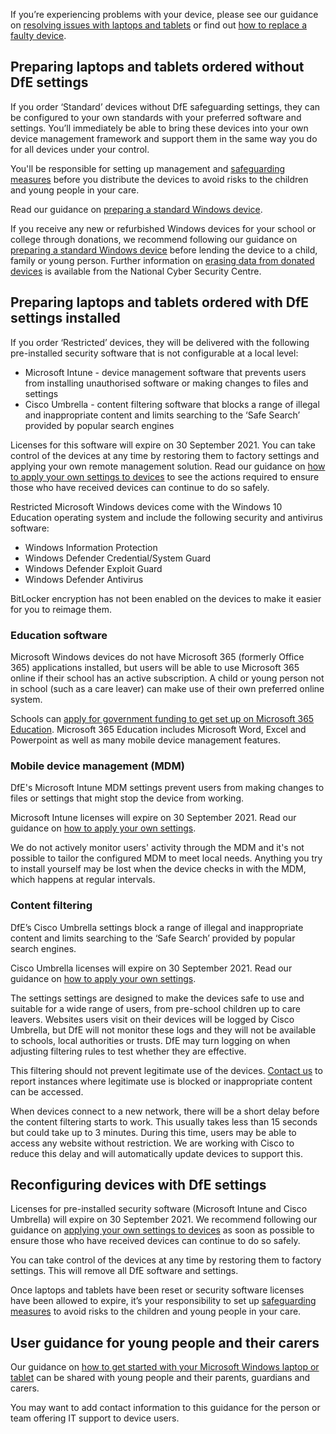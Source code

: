 <div class="govuk-inset text govuk-!-margin-bottom-4">
  <p class="govuk-body govuk-!-margin-bottom-0">
    If you’re experiencing problems with your device, please see our guidance on
    <a href="/devices/resolve-issues-with-laptops-and-tablets" class="govuk-link">resolving issues with laptops and tablets</a> 
    or find out <a href="/devices/replace-a-faulty-device" class="govuk-link app-no-wrap">how to replace a faulty device</a>.
  </p>
</div>

## Preparing laptops and tablets ordered without DfE settings

If you order ‘Standard’ devices without DfE safeguarding settings, they can be configured to your own standards with your preferred software and settings. You’ll immediately be able to bring these devices into your own device management framework and support them in the same way you do for all devices under your control.

You'll be responsible for setting up management and [safeguarding measures](/devices/safeguarding-for-device-users) before you distribute the devices to avoid risks to the children and young people in your care.

Read our guidance on [preparing a standard Windows device](/devices/preparing-a-standard-windows-device).

If you receive any new or refurbished Windows devices for your school or college through donations, we recommend following our guidance on [preparing a standard Windows device](/devices/preparing-a-standard-windows-device) before lending the device to a child, family or young person. Further information on [erasing data from donated devices](https://www.ncsc.gov.uk/blog-post/erasing-data-from-donated-devices) is available from the National Cyber Security Centre.

## Preparing laptops and tablets ordered with DfE settings installed

If you order ‘Restricted’ devices, they will be delivered with the following pre-installed security software that is not configurable at a local level:

* Microsoft Intune - device management software that prevents users from installing unauthorised software or making changes to files and settings
* Cisco Umbrella - content filtering software that blocks a range of illegal and inappropriate content and limits searching to the ‘Safe Search’ provided by popular search engines

<div class="govuk-inset text govuk-!-margin-bottom-4">
  <p class="govuk-body govuk-!-margin-bottom-0">
    Licenses for this software will expire on 30 September 2021. You can take control of the devices at any time by restoring them to factory settings and applying your own remote management solution. Read our guidance on <a href="/devices/guide-to-resetting-windows-laptops-and-tablets" class="govuk-link">how to apply your own settings to devices</a> to see the actions required to ensure those who have received devices can continue to do so safely.
  </p>
</div>

Restricted Microsoft Windows devices come with the Windows 10 Education operating system and include the following security and antivirus software:

* Windows Information Protection
* Windows Defender Credential/System Guard
* Windows Defender Exploit Guard
* Windows Defender Antivirus

BitLocker encryption has not been enabled on the devices to make it easier for you to reimage them.

### Education software

Microsoft Windows devices do not have Microsoft 365 (formerly Office 365) applications installed, but users will be able to use Microsoft 365 online if their school has an active subscription. A child or young person not in school (such as a care leaver) can make use of their own preferred online system.

Schools can [apply for government funding to get set up on Microsoft 365 Education](/digital-platforms). Microsoft 365 Education includes Microsoft Word, Excel and Powerpoint as well as many mobile device management features.

### Mobile device management (MDM)

DfE's Microsoft Intune MDM settings prevent users from making changes to files or settings that might stop the device from working.

Microsoft Intune licenses will expire on 30 September 2021. Read our guidance on [how to apply your own settings](/devices/guide-to-resetting-windows-laptops-and-tablets)</a>.

We do not actively monitor users' activity through the MDM and it's not possible to tailor the configured MDM to meet local needs. Anything you try to install yourself may be lost when the device checks in with the MDM, which happens at regular intervals.

### Content filtering

DfE’s Cisco Umbrella settings block a range of illegal and inappropriate content and limits searching to the ‘Safe Search’ provided by popular search engines.

Cisco Umbrella licenses will expire on 30 September 2021. Read our guidance on [how to apply your own settings](/devices/guide-to-resetting-windows-laptops-and-tablets).

The settings settings are designed to make the devices safe to use and suitable for a wide range of users, from pre-school children up to care leavers. Websites users visit on their devices will be logged by Cisco Umbrella, but DfE will not monitor these logs and they will not be available to schools, local authorities or trusts. DfE may turn logging on when adjusting filtering rules to test whether they are effective.

This filtering should not prevent legitimate use of the devices. [Contact us](/get-support) to report instances where legitimate use is blocked or inappropriate content can be accessed.

When devices connect to a new network, there will be a short delay before the content filtering starts to work. This usually takes less than 15 seconds but could take up to 3 minutes. During this time, users may be able to access any website without restriction. We are working with Cisco to reduce this delay and will automatically update devices to support this.

## Reconfiguring devices with DfE settings

Licenses for pre-installed security software (Microsoft Intune and Cisco Umbrella) will expire on 30 September 2021. We recommend following our guidance on [applying your own settings to devices](/devices/guide-to-resetting-windows-laptops-and-tablets) as soon as possible to ensure those who have received devices can continue to do so safely.

You can take control of the devices at any time by restoring them to factory settings. This will remove all DfE software and settings.

Once laptops and tablets have been reset or security software licenses have been allowed to expire, it’s your responsibility to set up [safeguarding measures](/devices/safeguarding-for-device-users) to avoid risks to the children and young people in your care.

## User guidance for young people and their carers

Our guidance on [how to get started with your Microsoft Windows laptop or tablet](/devices/getting-started-with-your-microsoft-windows-device) can be shared with young people and their parents, guardians and carers.

You may want to add contact information to this guidance for the person or team offering IT support to device users.
